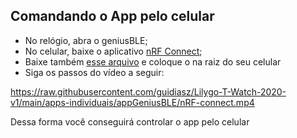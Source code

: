 ## Comandando o App pelo celular

- No relógio, abra o geniusBLE;
- No celular, baixe o aplicativo [nRF Connect](https://play.google.com/store/apps/details?id=no.nordicsemi.android.mcp&hl=pt_BR&gl=US);
- Baixe também [esse arquivo](https://github.com/guidiasz/Lilygo-T-Watch-2020-v1/blob/main/apps-individuais/appGeniusBLE/Genius.xml) e coloque o na raiz do seu celular
- Siga os passos do vídeo a seguir:

https://raw.githubusercontent.com/guidiasz/Lilygo-T-Watch-2020-v1/main/apps-individuais/appGeniusBLE/nRF-connect.mp4

Dessa forma você conseguirá controlar o app pelo celular
